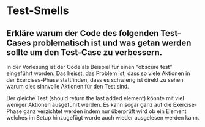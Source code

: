 # Test-Smells
## Erkläre warum der Code des folgenden Test-Cases problematisch ist und was getan werden sollte um den Test-Case zu verbessern.
In der Vorlesung ist der Code als Beispiel für einen "obscure test" eingeführt worden. Das heisst, das Problem ist, dass so viele Aktionen in der Exercises-Phase stattfinden, dass es schwierig ist direkt zu sehen warum dies sinnvolle Aktionen für den Test sind.

Der gleiche Test (should return the last added element) könnte mit viel weniger Aktionen ausgeführt werden. Es kann sogar ganz auf die Exercise-Phase ganz verzichtet werden indem nur überprüft wird ob ein Element welches im Setup hinzugefügt wurde auch wieder ausgelesen werden kann.